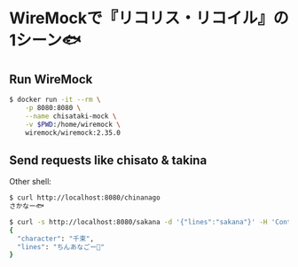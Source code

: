 # WireMockで『リコリス・リコイル』の1シーン🐟

## Run WireMock

```sh
$ docker run -it --rm \
    -p 8080:8080 \
    --name chisataki-mock \
    -v $PWD:/home/wiremock \
    wiremock/wiremock:2.35.0
```

## Send requests like chisato & takina

Other shell:

```sh
$ curl http://localhost:8080/chinanago
さかなー🐟

$ curl -s http://localhost:8080/sakana -d '{"lines":"sakana"}' -H 'Content-Type: application/json' | jq .
{
  "character": "千束",
  "lines": "ちんあなごー🙌"
}
```
